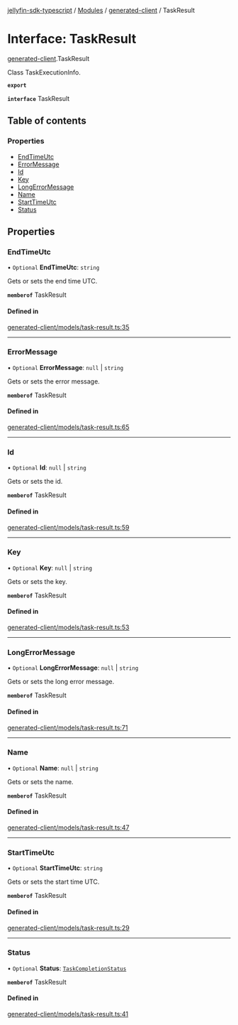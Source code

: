 [jellyfin-sdk-typescript](../README.md) / [Modules](../modules.md) / [generated-client](../modules/generated_client.md) / TaskResult

# Interface: TaskResult

[generated-client](../modules/generated_client.md).TaskResult

Class TaskExecutionInfo.

**`export`**

**`interface`** TaskResult

## Table of contents

### Properties

- [EndTimeUtc](generated_client.TaskResult.md#endtimeutc)
- [ErrorMessage](generated_client.TaskResult.md#errormessage)
- [Id](generated_client.TaskResult.md#id)
- [Key](generated_client.TaskResult.md#key)
- [LongErrorMessage](generated_client.TaskResult.md#longerrormessage)
- [Name](generated_client.TaskResult.md#name)
- [StartTimeUtc](generated_client.TaskResult.md#starttimeutc)
- [Status](generated_client.TaskResult.md#status)

## Properties

### EndTimeUtc

• `Optional` **EndTimeUtc**: `string`

Gets or sets the end time UTC.

**`memberof`** TaskResult

#### Defined in

[generated-client/models/task-result.ts:35](https://github.com/thornbill/jellyfin-sdk-typescript/blob/350a9a5/src/generated-client/models/task-result.ts#L35)

___

### ErrorMessage

• `Optional` **ErrorMessage**: ``null`` \| `string`

Gets or sets the error message.

**`memberof`** TaskResult

#### Defined in

[generated-client/models/task-result.ts:65](https://github.com/thornbill/jellyfin-sdk-typescript/blob/350a9a5/src/generated-client/models/task-result.ts#L65)

___

### Id

• `Optional` **Id**: ``null`` \| `string`

Gets or sets the id.

**`memberof`** TaskResult

#### Defined in

[generated-client/models/task-result.ts:59](https://github.com/thornbill/jellyfin-sdk-typescript/blob/350a9a5/src/generated-client/models/task-result.ts#L59)

___

### Key

• `Optional` **Key**: ``null`` \| `string`

Gets or sets the key.

**`memberof`** TaskResult

#### Defined in

[generated-client/models/task-result.ts:53](https://github.com/thornbill/jellyfin-sdk-typescript/blob/350a9a5/src/generated-client/models/task-result.ts#L53)

___

### LongErrorMessage

• `Optional` **LongErrorMessage**: ``null`` \| `string`

Gets or sets the long error message.

**`memberof`** TaskResult

#### Defined in

[generated-client/models/task-result.ts:71](https://github.com/thornbill/jellyfin-sdk-typescript/blob/350a9a5/src/generated-client/models/task-result.ts#L71)

___

### Name

• `Optional` **Name**: ``null`` \| `string`

Gets or sets the name.

**`memberof`** TaskResult

#### Defined in

[generated-client/models/task-result.ts:47](https://github.com/thornbill/jellyfin-sdk-typescript/blob/350a9a5/src/generated-client/models/task-result.ts#L47)

___

### StartTimeUtc

• `Optional` **StartTimeUtc**: `string`

Gets or sets the start time UTC.

**`memberof`** TaskResult

#### Defined in

[generated-client/models/task-result.ts:29](https://github.com/thornbill/jellyfin-sdk-typescript/blob/350a9a5/src/generated-client/models/task-result.ts#L29)

___

### Status

• `Optional` **Status**: [`TaskCompletionStatus`](../enums/generated_client.TaskCompletionStatus.md)

**`memberof`** TaskResult

#### Defined in

[generated-client/models/task-result.ts:41](https://github.com/thornbill/jellyfin-sdk-typescript/blob/350a9a5/src/generated-client/models/task-result.ts#L41)
